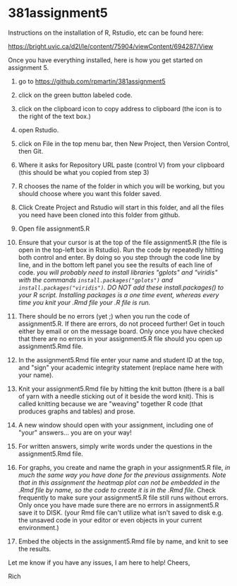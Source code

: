 # 381assignment5


Instructions on the installation of R, Rstudio, etc can be found here:

https://bright.uvic.ca/d2l/le/content/75904/viewContent/694287/View

Once you have everything installed, here is how you get started on assignment 5.

1) go to  https://github.com/rpmartin/381assignment5

2) click on the green button labeled code.

3) click on the clipboard icon to copy address to clipboard (the icon is to the right of the text box.)

4) open Rstudio.

5) click on File in the top menu bar, then New Project, then Version Control, then Git.

6) Where it asks for Repository URL paste (control V) from your clipboard (this should be what you copied from step 3)

7) R chooses the name of the folder in which you will be working, but you should choose where you want this folder saved.

8) Click Create Project and Rstudio will start in this folder, and all the files you need have been cloned into this folder from github.

9) Open file assignment5.R

10) Ensure that your cursor is at the top of the file assignment5.R (the file is open in the top-left box in Rstudio).  Run the code by repeatedly hitting both control and enter. By doing so you step through the code line by line, and in the bottom left panel you see the results of each line of code.  *you will probably need to install libraries "gplots" and "viridis" with the commands `install.packages("gplots")` and `install.packages("viridis")`. DO NOT add these install.packages() to your R script.  Installing packages is a one time event, whereas every time you knit your .Rmd file your .R file is run.*

11) There should be no errors (yet ;) when you run the code of assignment5.R.  If there are errors, do not proceed further!  Get in touch either by email or on the message board. Only once you have checked that there are no errors in your assignment5.R file should you open up assignment5.Rmd file.

12) In the assignment5.Rmd file enter your name and student ID at the top, and "sign" your academic integrity statement (replace name here with your name).

13) Knit your assignment5.Rmd file by hitting the knit button (there is a ball of yarn with a needle sticking out of it beside the word knit).  This is called knitting because we are "weaving" together R code (that produces graphs and tables) and prose.

14) A new window should open with your assignment, including one of "your" answers... you are on your way!

15) For written answers, simply write words under the questions in the assignment5.Rmd file.

16) For graphs, you create and name the graph in your assignment5.R file, *in much the same way you have done for the previous assignments. Note that in this assignment the heatmap plot can not be embedded in the .Rmd file by name, so the code to create it is in the .Rmd file.*  Check frequently to make sure your assignment5.R file still runs without errors.  Only once you have made sure there are no errrors in assignment5.R save it to DISK. (your Rmd file can't utilize what isn't saved to disk e.g. the unsaved code in your editor or even objects in your current environment.)

17) Embed the objects in the assignment5.Rmd file by name, and knit to see the results.

Let me know if you have any issues, I am here to help!  Cheers,

Rich
